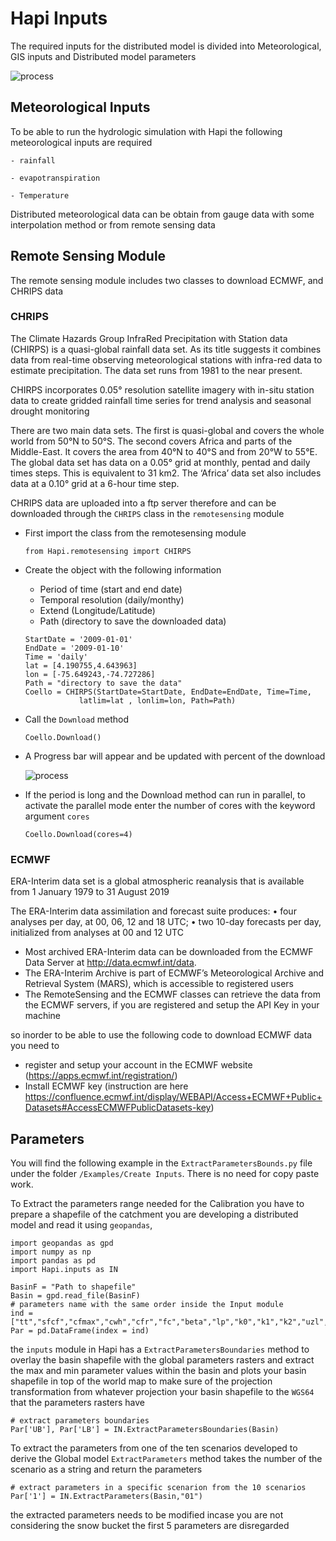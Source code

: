 # Hapi Inputs

The required inputs for the distributed model is divided into Meteorological, GIS inputs and Distributed model parameters

![process](../img/process.png)

## Meteorological Inputs

To be able to run the hydrologic simulation with Hapi the following meteorological inputs are required 

	- rainfall

	- evapotranspiration

	- Temperature

Distributed meteorological data can be obtain from gauge data with some interpolation method or from remote sensing data

## Remote Sensing Module

The remote sensing module includes two classes to download ECMWF, and CHRIPS data

### CHRIPS

The Climate Hazards Group InfraRed Precipitation with Station data (CHIRPS) is a quasi-global rainfall data set. As its title suggests it combines data from real-time observing meteorological stations with infra-red data to estimate precipitation. The data set runs from 1981 to the near present.

CHIRPS incorporates 0.05° resolution satellite imagery with in-situ station data to create gridded rainfall time series for trend analysis and seasonal drought monitoring

There are two main data sets. The first is quasi-global and covers the whole world from 50°N to 50°S. The second covers Africa and parts of the Middle-East. It covers the area from 40°N to 40°S and from 20°W to 55°E. The global data set has data on a 0.05° grid at monthly, pentad and daily times steps. This is equivalent to 31 km2. The ‘Africa’ data set also includes data at a 0.10° grid at a 6-hour time step.

CHRIPS data are uploaded into a ftp server therefore and can be downloaded through the `CHRIPS` class in the `remotesensing` module

- First import the class from the remotesensing module

	```
	from Hapi.remotesensing import CHIRPS
	```

- Create the object with the following information
	- Period of time (start and end date)
	- Temporal resolution (daily/monthy)
	- Extend (Longitude/Latitude)
	- Path (directory to save the downloaded data)

	```
	StartDate = '2009-01-01'
	EndDate = '2009-01-10'
	Time = 'daily'
	lat = [4.190755,4.643963]
	lon = [-75.649243,-74.727286]
	Path = "directory to save the data"
	Coello = CHIRPS(StartDate=StartDate, EndDate=EndDate, Time=Time,
            	latlim=lat , lonlim=lon, Path=Path)
	```

- Call the `Download` method 

	```
	Coello.Download()
	```
- A Progress bar will appear and be updated with percent of the download

	![process](../img/progressbar.png)
	

- If the period is long and the Download method can run in parallel, to activate the parallel mode enter the number of cores with the keyword argument `cores`

	```
	Coello.Download(cores=4)
	```

### ECMWF

ERA-Interim data set is a global atmospheric reanalysis that is available from 1 January 1979 to 31 August 2019

The ERA-Interim data assimilation and forecast suite produces:
• four analyses per day, at 00, 06, 12 and 18 UTC;
• two 10-day forecasts per day, initialized from analyses at 00 and 12 UTC

- Most archived ERA-Interim data can be downloaded from the ECMWF Data Server at http://data.ecmwf.int/data.
- The ERA-Interim Archive is part of ECMWF’s Meteorological Archive and Retrieval System (MARS), which is accessible to registered users
- The RemoteSensing and the ECMWF classes can retrieve  the data from the ECMWF servers, if you are registered and setup the API Key in your machine


so inorder to be able to use the following code to download ECMWF data you need to 
- register and setup your account in the ECMWF website (https://apps.ecmwf.int/registration/)
-  Install ECMWF key (instruction are here https://confluence.ecmwf.int/display/WEBAPI/Access+ECMWF+Public+Datasets#AccessECMWFPublicDatasets-key)

## Parameters

You will find the following example in the `ExtractParametersBounds.py` file under the folder `/Examples/Create Inputs`. There is no need for copy paste work.

To Extract the parameters range needed for the Calibration you have to prepare a shapefile of the catchment you are developing a distributed model and read it using `geopandas`, 

	import geopandas as gpd
	import numpy as np
	import pandas as pd
	import Hapi.inputs as IN

	BasinF = "Path to shapefile"
	Basin = gpd.read_file(BasinF)
	# parameters name with the same order inside the Input module
	ind = ["tt","sfcf","cfmax","cwh","cfr","fc","beta","lp","k0","k1","k2","uzl","perc","maxbas"]
	Par = pd.DataFrame(index = ind)

the `inputs` module in Hapi has a `ExtractParametersBoundaries` method to overlay the basin shapefile with the global parameters rasters and extract the max and min parameter values within the basin and plots your basin shapefile in top of the world map to make sure of the projection transformation from whatever projection your basin shapefile to the `WGS64` that the parameters rasters have

	# extract parameters boundaries
	Par['UB'], Par['LB'] = IN.ExtractParametersBoundaries(Basin)

To extract the parameters from one of the ten scenarios developed to derive the Global model `ExtractParameters` method takes the number of the scenario as a string and return the parameters

	# extract parameters in a specific scenarion from the 10 scenarios
	Par['1'] = IN.ExtractParameters(Basin,"01")

the extracted parameters needs to be modified incase you are not considering the snow bucket the first 5 parameters are disregarded
